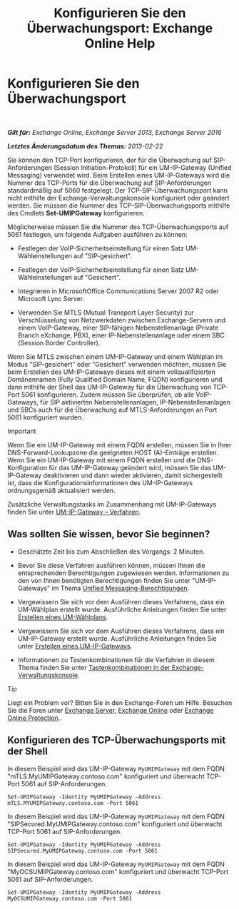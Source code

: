 ﻿---
title: 'Konfigurieren Sie den Überwachungsport: Exchange Online Help'
TOCTitle: Konfigurieren Sie den Überwachungsport
ms:assetid: 200ecbd8-18c3-4594-9cc8-924b3ab4eca1
ms:mtpsurl: https://technet.microsoft.com/de-de/library/Ee633457(v=EXCHG.150)
ms:contentKeyID: 50554804
ms.date: 05/23/2018
mtps_version: v=EXCHG.150
ms.translationtype: MT
---

# Konfigurieren Sie den Überwachungsport

 

_**Gilt für:** Exchange Online, Exchange Server 2013, Exchange Server 2016_

_**Letztes Änderungsdatum des Themas:** 2013-02-22_

Sie können den TCP-Port konfigurieren, der für die Überwachung auf SIP-Anforderungen (Session Initiation-Protokoll) für ein UM-IP-Gateway (Unified Messaging) verwendet wird. Beim Erstellen eines UM-IP-Gateways wird die Nummer des TCP-Ports für die Überwachung auf SIP-Anforderungen standardmäßig auf 5060 festgelegt. Der TCP-SIP-Überwachungsport kann nicht mithilfe der Exchange-Verwaltungskonsole konfiguriert oder geändert werden. Sie müssen die Nummer des TCP-SIP-Überwachungsports mithilfe des Cmdlets **Set-UMIPGateway** konfigurieren.

Möglicherweise müssen Sie die Nummer des TCP-Überwachungsports auf 5061 festlegen, um folgende Aufgaben ausführen zu können:

  - Festlegen der VoIP-Sicherheitseinstellung für einen Satz UM-Wähleinstellungen auf "SIP-gesichert".

  - Festlegen der VoIP-Sicherheitseinstellung für einen Satz UM-Wähleinstellungen auf "Gesichert".

  - Integrieren in MicrosoftOffice Communications Server 2007 R2 oder Microsoft Lync Server.

  - Verwenden Sie MTLS (Mutual Transport Layer Security) zur Verschlüsselung von Netzwerkdaten zwischen Exchange-Servern und einem VoIP-Gateway, einer SIP-fähigen Nebenstellenanlage (Private Branch eXchange, PBX), einer IP-Nebenstellenanlage oder einem SBC (Session Border Controller).

Wenn Sie MTLS zwischen einem UM-IP-Gateway und einem Wählplan im Modus "SIP-gesichert" oder "Gesichert" verwenden möchten, müssen Sie beim Erstellen des UM-IP-Gateways dieses mit einem vollqualifizierten Domänennamen (Fully Qualified Domain Name, FQDN) konfigurieren und dann mithilfe der Shell das UM-IP-Gateway für die Überwachung von TCP-Port 5061 konfigurieren. Zudem müssen Sie überprüfen, ob alle VoIP-Gateways, für SIP aktivierten Nebenstellenanlagen, IP-Nebenstellenanlagen und SBCs auch für die Überwachung auf MTLS-Anforderungen an Port 5061 konfiguriert wurden.


> [!IMPORTANT]
> Wenn Sie ein UM-IP-Gateway mit einem FQDN erstellen, müssen Sie in Ihrer DNS-Forward-Lookupzone die geeigneten HOST (A)-Einträge erstellen. Wenn Sie ein UM-IP-Gateway mit einem FQDN erstellen und die DNS-Konfiguration für das UM-IP-Gateway geändert wird, müssen Sie das UM-IP-Gateway deaktivieren und dann wieder aktivieren, damit sichergestellt ist, dass die Konfigurationsinformationen des UM-IP-Gateways ordnungsgemäß aktualisiert werden.



Zusätzliche Verwaltungstasks im Zusammenhang mit UM-IP-Gateways finden Sie unter [UM-IP-Gateway – Verfahren](https://review.docs.microsoft.com/de-de/exchange/voice-mail-unified-messaging/connect-voice-mail-system/um-ip-gateway-procedures).

## Was sollten Sie wissen, bevor Sie beginnen?

  - Geschätzte Zeit bis zum Abschließen des Vorgangs: 2 Minuten.

  - Bevor Sie diese Verfahren ausführen können, müssen Ihnen die entsprechenden Berechtigungen zugewiesen werden. Informationen zu den von Ihnen benötigten Berechtigungen finden Sie unter "UM-IP-Gateways" im Thema [Unified Messaging-Berechtigungen](unified-messaging-permissions-exchange-2013-help.md).

  - Vergewissern Sie sich vor dem Ausführen dieses Verfahrens, dass ein UM-Wählplan erstellt wurde. Ausführliche Anleitungen finden Sie unter [Erstellen eines UM-Wählplans](https://review.docs.microsoft.com/de-de/exchange/voice-mail-unified-messaging/connect-voice-mail-system/create-um-dial-plan).

  - Vergewissern Sie sich vor dem Ausführen dieses Verfahrens, dass ein UM-IP-Gateway erstellt wurde. Ausführliche Anleitungen finden Sie unter [Erstellen eines UM-IP-Gateways](https://review.docs.microsoft.com/de-de/exchange/voice-mail-unified-messaging/connect-voice-mail-system/create-um-ip-gateway).

  - Informationen zu Tastenkombinationen für die Verfahren in diesem Thema finden Sie unter [Tastenkombinationen in der Exchange-Verwaltungskonsole](keyboard-shortcuts-in-the-exchange-admin-center-exchange-online-protection-help.md).


> [!TIP]
> Liegt ein Problem vor? Bitten Sie in den Exchange-Foren um Hilfe. Besuchen Sie die Foren unter <A href="https://go.microsoft.com/fwlink/p/?linkid=60612">Exchange Server</A>, <A href="https://go.microsoft.com/fwlink/p/?linkid=267542">Exchange Online</A> oder <A href="https://go.microsoft.com/fwlink/p/?linkid=285351">Exchange Online Protection</A>..



## Konfigurieren des TCP-Überwachungsports mit der Shell

In diesem Beispiel wird das UM-IP-Gateway `MyUMIPGateway` mit dem FQDN "mTLS.MyUMIPGateway.contoso.com" konfiguriert und überwacht TCP-Port 5061 auf SIP-Anforderungen.

    Set-UMIPGateway -Identity MyUMIPGateway -Address mTLS.MYUMIPGateway.contoso.com -Port 5061

In diesem Beispiel wird das UM-IP-Gateway `MyUMIPGateway` mit dem FQDN "SIPSecured.MyUMIPGateway.contoso.com" konfiguriert und überwacht TCP-Port 5061 auf SIP-Anforderungen.

    Set-UMIPGateway -Identity MyUMIPGateway -Address SIPSecured.MyUMIPGateway.contoso.com -Port 5061

In diesem Beispiel wird das UM-IP-Gateway `MyUMIPGateway` mit dem FQDN "MyOCSUMIPGateway.contoso.com" konfiguriert und überwacht TCP-Port 5061 auf SIP-Anforderungen.

    Set-UMIPGateway -Identity MyUMIPGateway -Address MyOCSUMIPGateway.contoso.com -Port 5061

